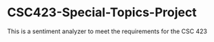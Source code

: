 # CSC423-Special-Topics-Project
This is a sentiment analyzer to meet the requirements for the CSC 423 
